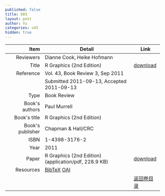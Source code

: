 ```yaml
---
published: false
title: b03
layout: post
author: Yu
categories: v43
hidden: true
---
```


| Item | Detail | Link |
|---:|---|---|
| Reviewers | Dianne Cook, Heike Hofmann| |
| Title |R Graphics (2nd Edition) | [download](http://www.jstatsoft.org/v43/b03/paper) |
| Reference |Vol. 43, Book Review 3, Sep 2011 | |
| | Submitted 2011-09-13, Accepted 2011-09-13| | 
| Type | Book Review| |
| Book's authors | Paul Murrell| |
| Book's title | R Graphics (2nd Edition)| |
| Book's publisher | Chapman & Hall/CRC| |
| ISBN | 1-4398-3176-2| |
| Year | 2011| |
| Paper | R Graphics (2nd Edition)  (application/pdf, 228.9 KB)| [download](http://www.jstatsoft.org/v43/b03/paper) |
| Resources | [BibTeX](http://www.jstatsoft.org/v43/b03/bibtex) [OAI](http://www.jstatsoft.org/oai?verb=GetRecord&identifier=oai.jstatsoft/v43/b03&prefix=oai_dc)| |
| |  | [返回卷目录]({{site.baseurl}}/volume/v43.html) |